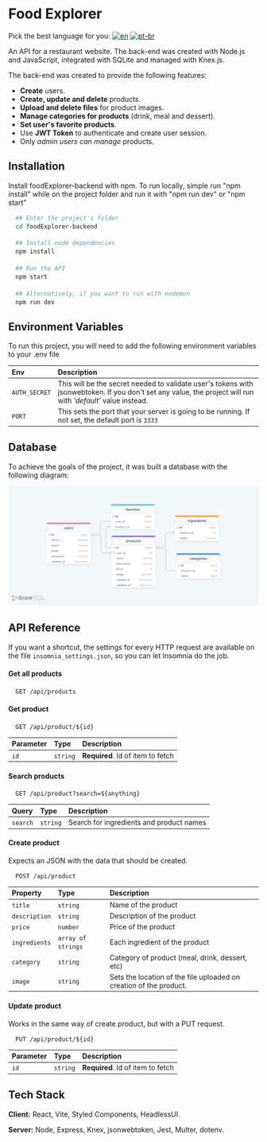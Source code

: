 
# Food Explorer
Pick the best language for you: 
[![en](https://img.shields.io/badge/lang-en-red.svg)](./README.md)
[![pt-br](https://img.shields.io/badge/lang-pt--br-green.svg)](./README.pt-br.md)

An API for a restaurant website. The back-end was created with Node.js and JavaScript, integrated with SQLite and managed with Knex.js.

The back-end was created to provide the following features:

* **Create** users.
* **Create, update and delete** products.
* **Upload and delete files** for product images.
* **Manage categories for products** (drink, meal and dessert).
* **Set user's favorite products**.
* Use **JWT Token** to authenticate and create user session.
* Only *admin users can manage* products.

## Installation

Install foodExplorer-backend with npm. To run locally, simple run "npm install" while on the project folder and run it with "npm run dev" or "npm start"

```bash
  ## Enter the project's folder
  cd foodExplorer-backend
  
  ## Install node dependencies
  npm install

  ## Run the API
  npm start

  ## Alternatively, if you want to run with nodemon
  npm run dev
```
    
## Environment Variables

To run this project, you will need to add the following environment variables to your .env file

| Env | Description                |
| :-------- | :------------------------- |
| `AUTH_SECRET` | This will be the secret needed to validate user's tokens with jsonwebtoken. If you don't set any value, the project will run with *'default'* value instead.|
| `PORT` | This sets the port that your server is going to be running. If not set, the default port is `3333`


## Database

To achieve the goals of the project, it was built a database with the following diagram:

![Diagram of project's database](./public/db_diagram.png)


## API Reference
If you want a shortcut, the settings for every HTTP request are available on the file `insomnia_settings.json`, so you can let Insomnia do the job.

#### Get all products

```http
  GET /api/products
```

#### Get product

```http
  GET /api/product/${id}
```

| Parameter | Type     | Description                       |
| :-------- | :------- | :-------------------------------- |
| `id`      | `string` | **Required**. Id of item to fetch |

#### Search products

```http
  GET /api/product?search=${anything}
```

|   Query   | Type     | Description                       |
| :-------- | :------- | :-------------------------------- |
| `search`  | `string` |  Search for ingredients and product names |

#### Create product
Expects an JSON with the data that should be created.

```http
  POST /api/product
```
|   Property   | Type               | Description                       |
| :--------    | :------------------| :-------------------------------- |
| `title`      | `string`           |  Name of the product |
| `description`| `string`           | Description of the product |
| `price`      | `number`           | Price of the product |
| `ingredients`| `array of strings` | Each ingredient of the product |
| `category`   | `string`           | Category of product (meal, drink, dessert, etc) |
| `image`      | `string`           | Sets the location of the file uploaded on creation of the product. |


#### Update product

Works in the same way of create product, but with a PUT request.

```http
  PUT /api/product/${id}
```

| Parameter | Type     | Description                       |
| :-------- | :------- | :-------------------------------- |
| `id`      | `string` | **Required**. Id of item to fetch |


## Tech Stack

**Client:** React, Vite, Styled Components, HeadlessUI.

**Server:** Node, Express, Knex, jsonwebtoken, Jest, Multer, dotenv.

